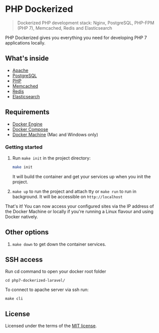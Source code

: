 # PHP Dockerized

> Dockerized PHP development stack: Nginx, PostgreSQL, PHP-FPM (PHP 7), Memcached, Redis and Elasticsearch

PHP Dockerized gives you everything you need for developing PHP 7 applications locally. 

## What's inside

* [Apache](http://apache.org/)
* [PostgreSQL](http://www.postgresql.org/)
* [PHP](http://php.net/)
* [Memcached](http://memcached.org/)
* [Redis](http://redis.io/)
* [Elasticsearch](http://www.elasticsearch.org/)

## Requirements

* [Docker Engine](https://docs.docker.com/installation/)
* [Docker Compose](https://docs.docker.com/compose/)
* [Docker Machine](https://docs.docker.com/machine/) (Mac and Windows only)

### Getting started
1. Run `make init` in the project directory:

    ```bash
    make init
    ```

    It will build the container and get your services up when you init the project.

2. `make up` to run the project and attach tty or `make run` to run in background. It will be accessible on `http://localhost`

That's it! You can now access your configured sites via the IP address of the Docker Machine or locally if you're running a Linux flavour and using Docker natively.

## Other options
1. `make down` to get down the container services.

## SSH access

Run cd command to open your docker root folder

```shell script
cd php7-dockerized-laravel/
```

To connect to apache server via ssh run:

```shell script
make cli
```


## License

Licensed under the terms of the [MIT license](LICENSE.md).
